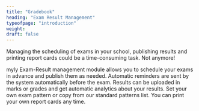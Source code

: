 ```yaml
---
title: "Gradebook" 
heading: "Exam Result Management"
typeofpage: "introduction"
weight:
draft: false
---
```

Managing the scheduling of exams in your school, publishing results and printing report cards could be a time-consuming task. Not anymore!

myly Exam-Result management module allows you to schedule your exams in advance and publish them as needed. Automatic reminders are sent by the system automatically before the exam. Results can be uploaded in marks or grades and get automatic analytics about your results. Set your own exam pattern or copy from our standard patterns list. You can print your own report cards any time. 